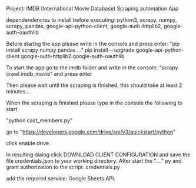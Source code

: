 Project: IMDB (International Movie Database) Scraping automation App

dependendencies to install before executing: 
python3, scrapy, numpy, scrapy, pandas, google-api-python-client, google-auth-httplib2, google-auth-oauthlib


Before startng the app please write in the console and press enter:
"pip install scrapy numpy pandas ..."
 pip install --upgrade google-api-python-client google-auth-httplib2 google-auth-oauthlib

To start the app go to the imdb folder and write in the console:
"scrapy crawl imdb_movie" and press enter

Then please wait until the scraping is finished, this should take at least 2 minutes...

When the scraping is finished please type in the console the following to start

"python cast_members.py"

go to "https://developers.google.com/drive/api/v3/quickstart/python"

click enable drive.

In resulting dialog click DOWNLOAD CLIENT CONFIGURATION and save the file credentials.json to your working directory.
After start the "...." py and grant authorization to the script.
credentials.py

add the required service: Google Sheets API.




